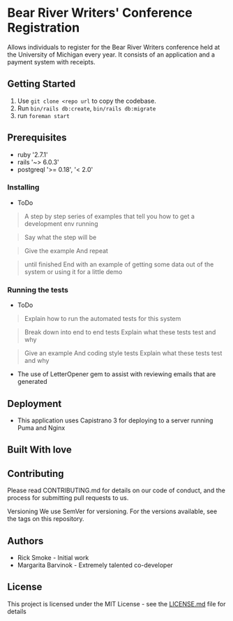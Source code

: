 # Bear River Writers' Conference Registration
Allows individuals to register for the Bear River Writers conference held at the University of Michigan every year. It consists of an application and a payment system with receipts.

## Getting Started
1. Use ```git clone <repo url``` to copy the codebase.
2. Run ```bin/rails db:create```,  ```bin/rails db:migrate```
3. run ```foreman start```

## Prerequisites
- ruby '2.7.1'
- rails '~> 6.0.3'
- postgreql '>= 0.18', '< 2.0'

### Installing
- ToDo
> A step by step series of examples that tell you how to get a development env running

> Say what the step will be

> Give the example
> And repeat

> until finished
> End with an example of getting some data out of the system or using it for a little demo

### Running the tests
- ToDo
> Explain how to run the automated tests for this system

> Break down into end to end tests
> Explain what these tests test and why

> Give an example
> And coding style tests
> Explain what these tests test and why

- The use of LetterOpener gem to assist with reviewing emails that are generated

## Deployment
- This application uses Capistrano 3 for deploying to a server running Puma and Nginx

## Built With love

## Contributing
Please read CONTRIBUTING.md for details on our code of conduct, and the process for submitting pull requests to us.

Versioning
We use SemVer for versioning. For the versions available, see the tags on this repository.

## Authors
- Rick Smoke - Initial work
- Margarita Barvinok - Extremely talented co-developer

## License
This project is licensed under the MIT License - see the [LICENSE.md](LICENSE) file for details
